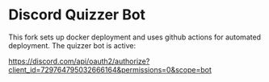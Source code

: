 # Discord Quizzer Bot

This fork sets up docker deployment and uses github actions for automated deployment. The quizzer bot is active:

https://discord.com/api/oauth2/authorize?client_id=729764795032666164&permissions=0&scope=bot
